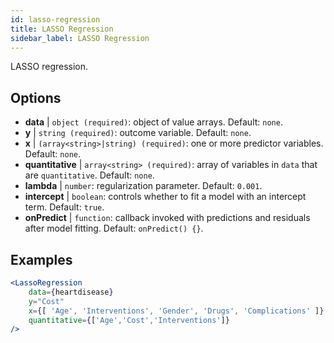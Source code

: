 ```yaml
---
id: lasso-regression
title: LASSO Regression
sidebar_label: LASSO Regression
---
```


LASSO regression.

## Options

* __data__ | `object (required)`: object of value arrays. Default: `none`.
* __y__ | `string (required)`: outcome variable. Default: `none`.
* __x__ | `(array<string>|string) (required)`: one or more predictor variables. Default: `none`.
* __quantitative__ | `array<string> (required)`: array of variables in `data` that are `quantitative`. Default: `none`.
* __lambda__ | `number`: regularization parameter. Default: `0.001`.
* __intercept__ | `boolean`: controls whether to fit a model with an intercept term. Default: `true`.
* __onPredict__ | `function`: callback invoked with predictions and residuals after model fitting. Default: `onPredict() {}`.


## Examples

```jsx live
<LassoRegression
    data={heartdisease} 
    y="Cost"
    x={[ 'Age', 'Interventions', 'Gender', 'Drugs', 'Complications' ]}
    quantitative={['Age','Cost','Interventions']}
/>
```

